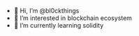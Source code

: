 - 👋 Hi, I’m @bl0ckthings
- 👀 I’m interested in blockchain ecosystem 
- 🌱 I’m currently learning solidity

<!---
bl0ckthings/bl0ckthings is a ✨ special ✨ repository because its `README.md` (this file) appears on your GitHub profile.
You can click the Preview link to take a look at your changes.
--->
